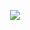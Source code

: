 <p align="center">
  <a href="https://github.com/keshprad/keshprad/">
    <img align="center" src="https://github-readme-stats.vercel.app/api?username=keshprad&title_color=a37ed3&text_color=ffffff&bg_color=303030&icon_color=a37ed3&show_icons=true">
  </a>
</p>

<!--<br>
<p>Pinned</p>
<p>
  <a href="https://github.com/keshprad/Algorithms">
    <img src="https://github-readme-stats.vercel.app/api/pin/?username=keshprad&repo=Algorithms&bg_color=303030&text_color=ffffff&icon_color=a37ed3&title_color=a37ed3"/>
  </a>
  <a href="https://github.com/keshprad/RAD_GAME">
    <img src="https://github-readme-stats.vercel.app/api/pin/?username=keshprad&repo=RAD_GAME&bg_color=303030&text_color=ffffff&icon_color=a37ed3&title_color=a37ed3"/>
  </a>
</p>-->
